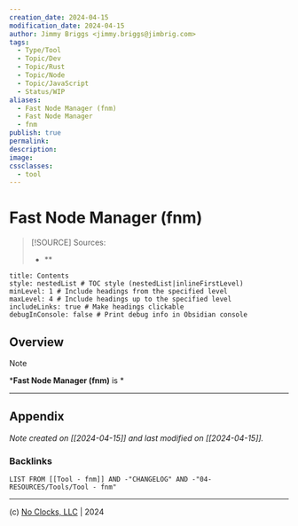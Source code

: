 ```yaml
---
creation_date: 2024-04-15
modification_date: 2024-04-15
author: Jimmy Briggs <jimmy.briggs@jimbrig.com>
tags:
  - Type/Tool
  - Topic/Dev
  - Topic/Rust
  - Topic/Node
  - Topic/JavaScript
  - Status/WIP
aliases:
  - Fast Node Manager (fnm)
  - Fast Node Manager
  - fnm
publish: true
permalink:
description:
image:
cssclasses:
  - tool
---
```



# Fast Node Manager (fnm)

> [!SOURCE] Sources:
> - **

```table-of-contents
title: Contents 
style: nestedList # TOC style (nestedList|inlineFirstLevel)
minLevel: 1 # Include headings from the specified level
maxLevel: 4 # Include headings up to the specified level
includeLinks: true # Make headings clickable
debugInConsole: false # Print debug info in Obsidian console
```

## Overview

> [!NOTE]
> ***Fast Node Manager (fnm)** is *

***

## Appendix

*Note created on [[2024-04-15]] and last modified on [[2024-04-15]].*

### Backlinks

```dataview
LIST FROM [[Tool - fnm]] AND -"CHANGELOG" AND -"04-RESOURCES/Tools/Tool - fnm"
```

***

(c) [No Clocks, LLC](https://github.com/noclocks) | 2024